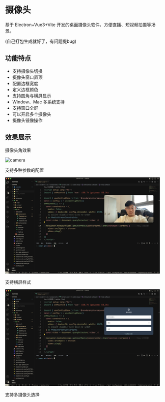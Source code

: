 # 摄像头

基于 Electron+Vue3+Vite 开发的桌面摄像头软件，方便直播、短视频拍摄等场景。

<CustomLink title="摄像头地址源码" href="https://github.com/Virkano/camera" />

(自己打包生成就好了，有问题提bug)

## 功能特点

* 支持摄像头切换
* 摄像头窗口置顶
* 配置边框宽度
* 定义边框颜色
* 支持圆角与横屏显示
* Window、Mac 多系统支持
* 支持窗口全屏
* 可以开启多个摄像头
* 摄像头镜像操作

## 效果展示

摄像头角效果

![camera](./camera/camera1.jpg)

支持多种参数的配置

![camera](./camera/camera2.jpg)

支持横屏样式

![camera](./camera/camera3.jpg)

支持多摄像头选择